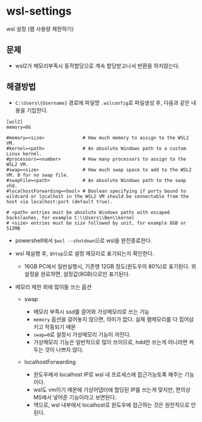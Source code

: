 # wsl-settings
wsl 설정 (램 사용량 제한하기)

## 문제
- wsl2가 메모리부족시 동적할당으로 계속 할당받고나서 반환을 하지않는다.

## 해결방법
- `C:\Users\{Username}` 경로에 파일명 `.wslconfig`로 파일생성 후, 다음과 같은 내용을 기입한다.
```
[wsl2]
memory=8G              	    

#memory=<size>              # How much memory to assign to the WSL2 VM.
#kernel=<path>              # An absolute Windows path to a custom Linux kernel.
#processors=<number>        # How many processors to assign to the WSL2 VM.
#swap=<size>                # How much swap space to add to the WSL2 VM. 0 for no swap file.
#swapFile=<path>            # An absolute Windows path to the swap vhd.
#localhostForwarding=<bool> # Boolean specifying if ports bound to wildcard or localhost in the WSL2 VM should be connectable from the host via localhost:port (default true).

# <path> entries must be absolute Windows paths with escaped backslashes, for example C:\\Users\\Ben\\kernel
# <size> entries must be size followed by unit, for example 8GB or 512MB
```

- powershell에서 `$wsl --shutdown`으로 wsl을 완전종료한다.
- wsl 재실행 후, `$htop`으로 설정 메모리로 표기되는지 확인한다.
  - 16GB PC에서 일반실행시, 기존엔 12GB 정도(윈도우의 80%)로 표기된다. 위 설정을 완료하면, 설정값(8GB)으로만 표기된다.

- 메모리 제한 외에 많이들 쓰는 옵션
  - swap
    - 메모리 부족시 ssd를 끌어와 가상메모리로 쓰는 기능
    - `memory` 옵션을 걸어놓지 않으면, 의미가 없다. 실제 램메모리를 다 집어삼키고 작동되기 때문
    - `swap=0`로 설정시 가상메모리 기능이 꺼진다. 
    - 가상메모리 기능은 일반적으로 많이 쓰이므로, hdd만 쓰는게 아니라면 켜두는 것이 나쁘지 않다.
    
  - localhostForwarding
    - 윈도우에서 localhost IP로 wsl 내 프로세스에 접근가능토록 해주는 기능이다. 
    - wsl도 vm이기 때문에 가상어댑터에 할당된 IP를 쓰는게 맞지만, 편의상 MS에서 넣어준 기능이라고 보면된다.
    - 역으로, wsl 내부에서 localhost로 윈도우에 접근하는 것은 원천적으로 안된다.

